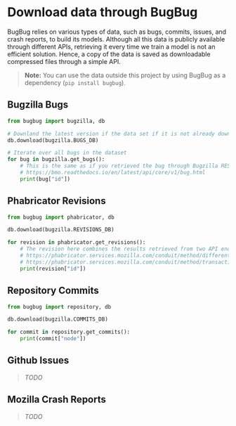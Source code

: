 # Download data through BugBug

BugBug relies on various types of data, such as bugs, commits, issues, and crash reports, to build its models. Although all this data is publicly available through different APIs, retrieving it every time we train a model is not an efficient solution. Hence, a copy of the data is saved as downloadable compressed files through a simple API.

> **Note:**
> You can use the data outside this project by using BugBug as a dependency (`pip install bugbug`).

## Bugzilla Bugs

```py
from bugbug import bugzilla, db

# Downland the latest version if the data set if it is not already downloaded
db.download(bugzilla.BUGS_DB)

# Iterate over all bugs in the dataset
for bug in bugzilla.get_bugs():
    # This is the same as if you retrieved the bug through Bugzilla REST API:
    # https://bmo.readthedocs.io/en/latest/api/core/v1/bug.html
    print(bug["id"])
```

## Phabricator Revisions

```py
from bugbug import phabricator, db

db.download(bugzilla.REVISIONS_DB)

for revision in phabricator.get_revisions():
    # The revision here combines the results retrieved from two API endpoints:
    # https://phabricator.services.mozilla.com/conduit/method/differential.revision.search/
    # https://phabricator.services.mozilla.com/conduit/method/transaction.search/
    print(revision["id"])
```

## Repository Commits

```py
from bugbug import repository, db

db.download(bugzilla.COMMITS_DB)

for commit in repository.get_commits():
    print(commit["node"])
```

## Github Issues

> _TODO_

## Mozilla Crash Reports

> _TODO_
